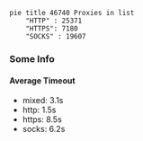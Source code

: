 
```mermaid
pie title 46740 Proxies in list
    "HTTP" : 25371
    "HTTPS": 7180
    "SOCKS" : 19607
```

### Some Info
#### Average Timeout

- mixed: 3.1s
- http: 1.5s
- https: 8.5s
- socks: 6.2s